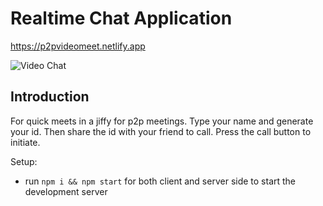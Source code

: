 # Realtime Chat Application
https://p2pvideomeet.netlify.app

![Video Chat](https://i.ibb.co/7WZRLD1/122.jpg)

## Introduction
For quick meets in a jiffy for p2p meetings. Type your name and generate your id. Then share the id with your friend to call. Press the call button to initiate.

Setup:
- run ```npm i && npm start``` for both client and server side to start the development server

